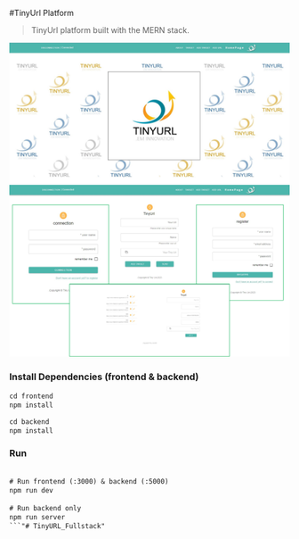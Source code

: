 #TinyUrl Platform

>TinyUrl platform built with the MERN stack.

<img src="frontend/public/images/img2-md.jpg">
<img src="frontend/public/images/img1-md.png">


### Install Dependencies (frontend & backend)

```
cd frontend
npm install
```

```
cd backend
npm install
```

### Run

```

# Run frontend (:3000) & backend (:5000)
npm run dev

# Run backend only
npm run server
```"# TinyURL_Fullstack" 
